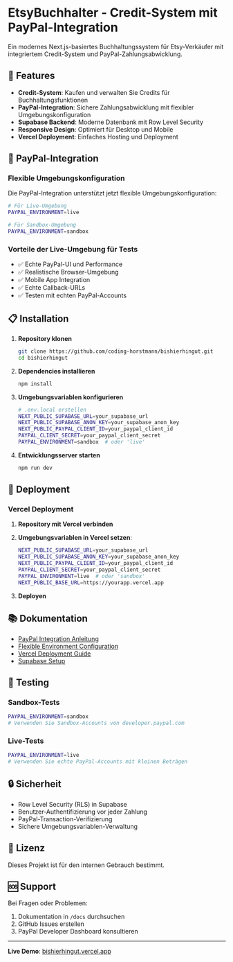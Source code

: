 # EtsyBuchhalter - Credit-System mit PayPal-Integration

Ein modernes Next.js-basiertes Buchhaltungssystem für Etsy-Verkäufer mit integriertem Credit-System und PayPal-Zahlungsabwicklung.

## 🚀 Features

- **Credit-System**: Kaufen und verwalten Sie Credits für Buchhaltungsfunktionen
- **PayPal-Integration**: Sichere Zahlungsabwicklung mit flexibler Umgebungskonfiguration
- **Supabase Backend**: Moderne Datenbank mit Row Level Security
- **Responsive Design**: Optimiert für Desktop und Mobile
- **Vercel Deployment**: Einfaches Hosting und Deployment

## 🔧 PayPal-Integration

### Flexible Umgebungskonfiguration

Die PayPal-Integration unterstützt jetzt flexible Umgebungskonfiguration:

```bash
# Für Live-Umgebung
PAYPAL_ENVIRONMENT=live

# Für Sandbox-Umgebung  
PAYPAL_ENVIRONMENT=sandbox
```

### Vorteile der Live-Umgebung für Tests

- ✅ Echte PayPal-UI und Performance
- ✅ Realistische Browser-Umgebung
- ✅ Mobile App Integration
- ✅ Echte Callback-URLs
- ✅ Testen mit echten PayPal-Accounts

## 📋 Installation

1. **Repository klonen**
   ```bash
   git clone https://github.com/coding-horstmann/bishierhingut.git
   cd bishierhingut
   ```

2. **Dependencies installieren**
   ```bash
   npm install
   ```

3. **Umgebungsvariablen konfigurieren**
   ```bash
   # .env.local erstellen
   NEXT_PUBLIC_SUPABASE_URL=your_supabase_url
   NEXT_PUBLIC_SUPABASE_ANON_KEY=your_supabase_anon_key
   NEXT_PUBLIC_PAYPAL_CLIENT_ID=your_paypal_client_id
   PAYPAL_CLIENT_SECRET=your_paypal_client_secret
   PAYPAL_ENVIRONMENT=sandbox  # oder 'live'
   ```

4. **Entwicklungsserver starten**
   ```bash
   npm run dev
   ```

## 🚀 Deployment

### Vercel Deployment

1. **Repository mit Vercel verbinden**
2. **Umgebungsvariablen in Vercel setzen**:
   ```bash
   NEXT_PUBLIC_SUPABASE_URL=your_supabase_url
   NEXT_PUBLIC_SUPABASE_ANON_KEY=your_supabase_anon_key
   NEXT_PUBLIC_PAYPAL_CLIENT_ID=your_paypal_client_id
   PAYPAL_CLIENT_SECRET=your_paypal_client_secret
   PAYPAL_ENVIRONMENT=live  # oder 'sandbox'
   NEXT_PUBLIC_BASE_URL=https://yourapp.vercel.app
   ```

3. **Deployen**

## 📚 Dokumentation

- [PayPal Integration Anleitung](docs/PAYPAL_INTEGRATION_ANLEITUNG.md)
- [Flexible Environment Configuration](docs/PAYPAL_FLEXIBLE_ENVIRONMENT.md)
- [Vercel Deployment Guide](docs/VERCEL_DEPLOYMENT.md)
- [Supabase Setup](docs/SUPABASE_SETUP.md)

## 🧪 Testing

### Sandbox-Tests
```bash
PAYPAL_ENVIRONMENT=sandbox
# Verwenden Sie Sandbox-Accounts von developer.paypal.com
```

### Live-Tests
```bash
PAYPAL_ENVIRONMENT=live
# Verwenden Sie echte PayPal-Accounts mit kleinen Beträgen
```

## 🔒 Sicherheit

- Row Level Security (RLS) in Supabase
- Benutzer-Authentifizierung vor jeder Zahlung
- PayPal-Transaction-Verifizierung
- Sichere Umgebungsvariablen-Verwaltung

## 📄 Lizenz

Dieses Projekt ist für den internen Gebrauch bestimmt.

## 🆘 Support

Bei Fragen oder Problemen:
1. Dokumentation in `/docs` durchsuchen
2. GitHub Issues erstellen
3. PayPal Developer Dashboard konsultieren

---

**Live Demo**: [bishierhingut.vercel.app](https://bishierhingut.vercel.app)

